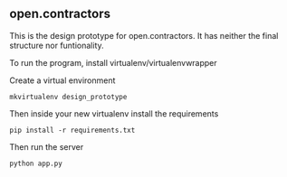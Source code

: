 ## open.contractors

This is the design prototype for open.contractors. It has neither the final structure nor funtionality.

To run the program, install virtualenv/virtualenvwrapper

Create a virtual environment

`mkvirtualenv design_prototype`

Then inside your new virtualenv install the requirements

`pip install -r requirements.txt`

Then run the server

`python app.py`
